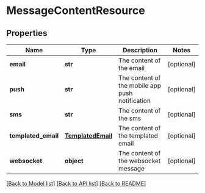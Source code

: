 # MessageContentResource

## Properties
Name | Type | Description | Notes
------------ | ------------- | ------------- | -------------
**email** | **str** | The content of the email | [optional] 
**push** | **str** | The content of the mobile app push notification | [optional] 
**sms** | **str** | The content of the sms | [optional] 
**templated_email** | [**TemplatedEmail**](TemplatedEmail.md) | The content of the templated email | [optional] 
**websocket** | **object** | The content of the websocket message | [optional] 

[[Back to Model list]](../README.md#documentation-for-models) [[Back to API list]](../README.md#documentation-for-api-endpoints) [[Back to README]](../README.md)


